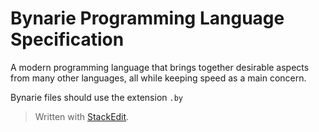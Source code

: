 # Bynarie Programming Language Specification

A modern programming language that brings together desirable aspects from many other languages, all while keeping speed as a main concern.

Bynarie files should use the extension `.by`

> Written with [StackEdit](https://stackedit.io/).
<!--stackedit_data:
eyJoaXN0b3J5IjpbODkxMDMzOTQwXX0=
-->